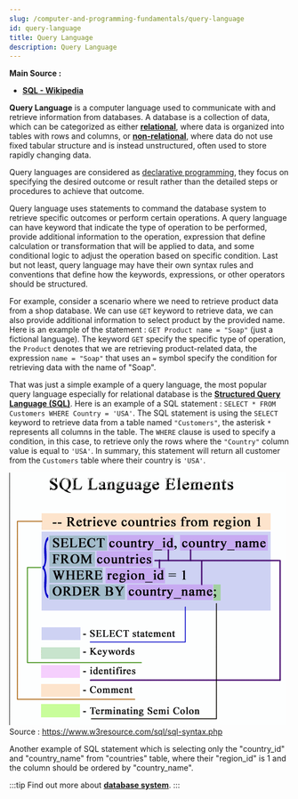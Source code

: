 ```yaml
---
slug: /computer-and-programming-fundamentals/query-language
id: query-language
title: Query Language
description: Query Language
---
```


**Main Source :**

- **[SQL - Wikipedia](https://en.wikipedia.org/wiki/SQL)**

**Query Language** is a computer language used to communicate with and retrieve information from databases. A database is a collection of data, which can be categorized as either **[relational](/database-system/relational-data)**, where data is organized into tables with rows and columns, or **[non-relational](/database-system/nosql)**, where data do not use fixed tabular structure and is instead unstructured, often used to store rapidly changing data.

Query languages are considered as [declarative programming](/computer-and-programming-fundamentals/declarative-functional-programming#declarative), they focus on specifying the desired outcome or result rather than the detailed steps or procedures to achieve that outcome.

Query language uses statements to command the database system to retrieve specific outcomes or perform certain operations. A query language can have keyword that indicate the type of operation to be performed, provide additional information to the operation, expression that define calculation or transformation that will be applied to data, and some conditional logic to adjust the operation based on specific condition. Last but not least, query language may have their own syntax rules and conventions that define how the keywords, expressions, or other operators should be structured.

For example, consider a scenario where we need to retrieve product data from a shop database. We can use `GET` keyword to retrieve data, we can also provide additional information to select product by the provided name. Here is an example of the statement : `GET Product name = "Soap"` (just a fictional language). The keyword `GET` specify the specific type of operation, the `Product` denotes that we are retrieving product-related data, the expression `name = "Soap"` that uses an `=` symbol specify the condition for retrieving data with the name of "Soap".

That was just a simple example of a query language, the most popular query language especially for relational database is the **[Structured Query Language (SQL)](/database-system/query-language)**. Here is an example of a SQL statement : `SELECT * FROM Customers WHERE Country = 'USA'`. The SQL statement is using the `SELECT` keyword to retrieve data from a table named `"Customers"`, the asterisk `*` represents all columns in the table. The `WHERE` clause is used to specify a condition, in this case, to retrieve only the rows where the `"Country"` column value is equal to `'USA'`. In summary, this statement will return all customer from the `Customers` table where their country is `'USA'`.

![Example of SQL statement](./sql-example.png)  
Source : https://www.w3resource.com/sql/sql-syntax.php

Another example of SQL statement which is selecting only the "country_id" and "country_name" from "countries" table, where their "region_id" is 1 and the column should be ordered by "country_name".

:::tip
Find out more about **[database system](/database-system)**.
:::
